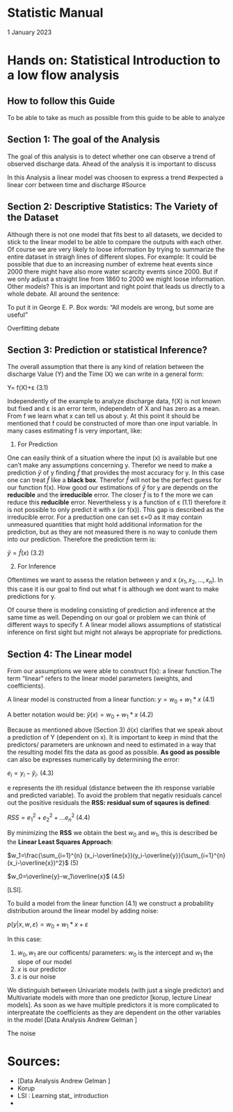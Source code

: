 Statistic Manual
================
1 January 2023

# Hands on: Statistical Introduction to a low flow analysis

## How to follow this Guide

To be able to take as much as possible from this guide to be able to
analyze

## Section 1: The goal of the Analysis

The goal of this analysis is to detect whether one can observe a trend
of observed discharge data. Ahead of the analysis it is important to
discuss

In this Analysis a linear model was choosen to express a trend
\#expected a linear corr between time and discharge \#Source

## Section 2: Descriptive Statistics: The Variety of the Dataset

Although there is not one model that fits best to all datasets, we
decided to stick to the linear model to be able to compare the outputs
with each other. Of course we are very likely to loose information by
trying to summarize the entire dataset in straigh lines of different
slopes. For example: It could be possible that due to an increasing
number of extreme heat events since 2000 there might have also more
water scarcity events since 2000. But if we only adjust a straight line
from 1860 to 2000 we might loose information. Other models? This is an
important and right point that leads us directly to a whole debate. All
around the sentence:

To put it in George E. P. Box words: “All models are wrong, but some are
useful”

Overfitting debate

## Section 3: Prediction or statistical Inference?

The overall assumption that there is any kind of relation between the
discharge Value (Y) and the Time (X) we can write in a general form:

Y= f(X)+ε (3.1)

Independently of the example to analyze discharge data, f(X) is not
known but fixed and ε is an error term, independetn of X and has zero as
a mean. From f we learn what x can tell us about y. At this point it
should be mentioned that f could be constructed of more than one input
variable. In many cases estimating f is very important, like:

1.  For Prediction

One can easily think of a situation where the input (x) is available but
one can’t make any assumptions concerning y. Therefor we need to make a
prediction $\hat{y}$ of y finding $\hat{f}$ that provides the most
accuracy for y. In this case one can treat $\hat{f}$ like a **black
box**. Therefor $\hat{f}$ will not be the perfect guess for our function
f(x). How good our estimations of $\hat{y}$ for y are depends on the
**reducible** and the **irreducible** error. The closer $\hat{f}$ is to
f the more we can reduce this **reducible** error. Nevertheless y is a
function of ε (1.1) therefore it is not possible to only predict it with
x (or f(x)). This gap is described as the irreducible error. For a
preduction one can set ε=0 as it may contain unmeasured quantities that
might hold additional information for the prediction, but as they are
not measured there is no way to conlude them into our prediction.
Therefore the prediction term is:

$\hat{y}=\hat{f}(x)$ (3.2)

2.  For Inference

Oftentimes we want to assess the relation between y and x
($x_1, x_2,..., x_n$). In this case it is our goal to find out what f is
although we dont want to make predictions for y.

Of course there is modeling consisting of prediction and inference at
the same time as well. Depending on our goal or problem we can think of
different ways to specify f. A linear model allows assumptions of
statistical inference on first sight but might not always be appropriate
for predictions.

## Section 4: The Linear model

From our assumptions we were able to construct f(x): a linear
function.The term “linear” refers to the linear model parameters
(weights, and coefficients).

A linear model is constructed from a linear function: $y = w_0 + w_1* x$
(4.1)

A better notation would be: $\hat{y}(x) = w_0 + w_1* x$ (4.2)

Because as mentioned above (Section 3) $\hat{a}(x)$ clarifies that we
speak about a prediction of Y (dependent on x). It is important to keep
in mind that the predictors/ parameters are unknown and need to
estimated in a way that the resulting model fits the data as good as
possible. **As good as possible** can also be expresses numerically by
determining the error:

$e_i=y_i-\hat{y}_i$. (4.3)

e represents the ith residual (distance between the ith response
variable and predicted variable). To avoid the problem that negativ
residuals cancel out the positive residuals the **RSS: residual sum of
sqaures is defined**:

$RSS=e_1^2+e_2^2+...e_n^2$ (4.4)

By minimizing the **RSS** we obtain the best $w_0$ and $w_1$, this is
described be the **Linear Least Squares Approach**:

$w_1=\frac{\sum_{i=1}^{n} (x_i-\overline{x})(y_i-\overline{y}}{\sum_{i=1}^{n} (x_i-\overline{x})^2}$
(5)

$w_0=\overline{y}-w_1\overline{x}$ (4.5)

\[LSI\].

To build a model from the linear function (4.1) we construct a
probability distribution around the linear model by adding noise:

$p(y|x,w,ε)=w_0+w_1*x+ε$

In this case:

1.  $w_0, w_1$ are our cofficents/ parameters: $w_0$ is the intercept
    and $w_1$ the slope of our model
2.  $x$ is our predictor
3.  $ε$ is our noise

We distinguish between Univariate models (with just a single predictor)
and Multivariate models with more than one predictor \[korup, lecture
Linear models\]. As soon as we have multiple predictors it is more
complicated to interpreatate the coefficients as they are dependent on
the other variables in the model \[Data Analysis Andrew Gelman \]

The noise

# Sources:

- \[Data Analysis Andrew Gelman \]
- Korup
- LSI : Learning stat\_ introduction
- 
